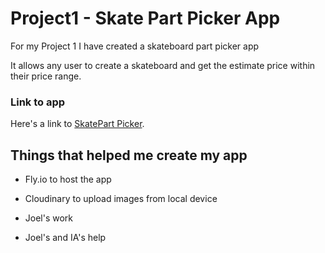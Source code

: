 # Project1 - Skate Part Picker App

For my Project 1 I have created a skateboard part picker app

It allows any user to create a skateboard and get the estimate price within their price range.

### Link to app
Here's a link to [SkatePart Picker](https://project-1.fly.dev/login).

## Things that helped me create my app

* Fly.io to host the app

* Cloudinary to upload images from local device

* Joel's work 

* Joel's and IA's help


